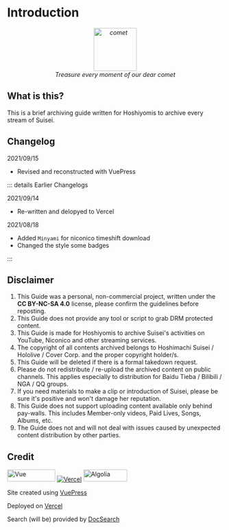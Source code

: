 # Introduction

<p style="text-align:center; font-style:italic; font">
    <a href="https://www.youtube.com/channel/UC5CwaMl1eIgY8h02uZw7u8A" target="_blank" rel="noopener noreferrer"><img src="/cover.png" width="100rem" height="100rem" alt="comet"></a>
    <br>
    Treasure every moment of our dear comet
</p>

## What is this?

This is a brief archiving guide written for Hoshiyomis to archive every stream of Suisei.

## Changelog

2021/09/15

- Revised and reconstructed with VuePress

::: details Earlier Changelogs

2021/09/14
- Re-written and delopyed to Vercel

2021/08/18
- Added `Minyami` for niconico timeshift download
- Changed the style some badges

:::

## Disclaimer

1. This Guide was a personal, non-commercial project, written under the **CC BY-NC-SA 4.0** license, please confirm the guidelines before reposting.
2. This Guide does not provide any tool or script to grab DRM protected content.
3. This Guide is made for Hoshiyomis to archive Suisei's activities on YouTube, Niconico and other streaming services.
4. The copyright of all contents archived belongs to Hoshimachi Suisei / Hololive / Cover Corp. and the proper copyright holder/s.
5. This Guide will be deleted if there is a formal takedown request.
6. Please do not redistribute / re-upload the archived content on public channels. This applies especially to distribution for Baidu Tieba / Bilibili / NGA / QQ groups.
7. If you need materials to make a clip or introduction of Suisei, please be sure it's positive and won't damage her reputation.
8. This Guide does not support uploading content available only behind pay-walls. This includes Member-only videos, Paid Lives, Songs, Albums, etc.
9. The Guide does not and will not deal with issues caused by unexpected content distribution by other parties.

## Credit

<p>
    <a href="https://vuepress.vuejs.org/" target="_blank" rel="noopener noreferrer"><img src="https://img.shields.io/badge/VuePress-35495E?style=for-the-badge&logo=vuedotjs&logoColor=4FC08D" alt="Vue" width="112rem" height="28rem"></a> <a href="http://vercel.com/" target="_blank" rel="noopener noreferrer" width="93.5rem" height="28rem"><img src="https://img.shields.io/badge/vercel-%23000000.svg?style=for-the-badge&logo=vercel&logoColor=white" alt="Vercel"></a> <a href="https://docsearch.algolia.com/" target="_blank" rel="noopener noreferrer"><img src="https://img.shields.io/badge/Algolia-%235468FF.svg?style=for-the-badge&logo=algolia&logoColor=white" alt="Algolia" width="102.75rem" height="28rem"></a>
</p>

Site created using [VuePress](https://vuepress.vuejs.org/)

Deployed on [Vercel](http://vercel.com/)

Search (will be) provided by [DocSearch](https://docsearch.algolia.com/)
